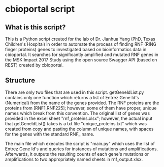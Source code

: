 # cbioportal script

## What is this script?
This is a Python script created for the lab of Dr. Jianhua Yang (PhD, Texas Children's Hospital) in order to automate the process of finding RNF (RING finger proteins) genes to investigated based on bioinformatics data in cbioportal. It searches for significantly amplified and mutated RNF genes in the MSK Impact 2017 Study using the open source Swagger API (based on REST) created by cbioportal. 

## Structure
There are only two files that are used in this script. getGeneIdList.py contains only one function which returns a list of Entrez Gene Id's (Numerical) from the name of the genes provided. The RNF proteins are the proteins from [RNF1,RNF225]; however, some of them have proper, unique names which break from this convention. The original list of genes was provided in the excel sheet "rnf_proteins.xlsx"; however, the actual input that getGeneIdList() takes is a txt file "unique_proteins.txt" which was created from copy and pasting the column of unique names, with spaces for the genes with the standard RNF_ name. 

The main file which executes the script is "main.py" which uses the list of Entrez Gene Id's and queries for instances of mutations and amplifications. Afterwards, it outputs the resulting counts of each gene's mutations or amplifications to two appropriately named sheets in rnf_output.xlsx.

